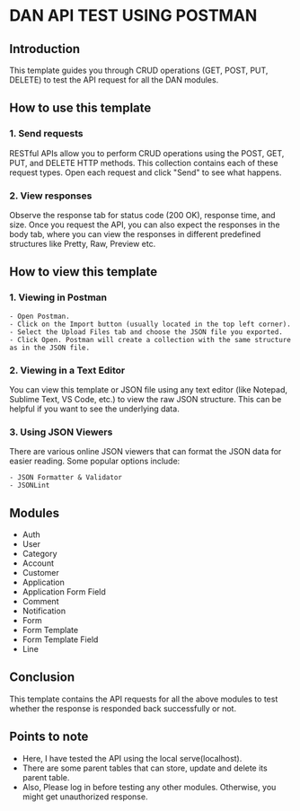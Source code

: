 # DAN API TEST USING POSTMAN

## Introduction
This template guides you through CRUD operations (GET, POST, PUT, DELETE) to test the API request for all the DAN modules.

## How to use this template
### 1. Send requests
RESTful APIs allow you to perform CRUD operations using the POST, GET, PUT, and DELETE HTTP methods.
This collection contains each of these request types. Open each request and click "Send" to see what happens.

### 2. View responses
Observe the response tab for status code (200 OK), response time, and size. Once you request the API, you can also expect the responses in the body tab, where you can view the responses in different predefined structures like Pretty, Raw, Preview etc.

## How to view this template
### 1. Viewing in Postman
    - Open Postman.
    - Click on the Import button (usually located in the top left corner).
    - Select the Upload Files tab and choose the JSON file you exported.
    - Click Open. Postman will create a collection with the same structure as in the JSON file.

### 2. Viewing in a Text Editor
You can view this template or JSON file using any text editor  (like Notepad, Sublime Text, VS Code, etc.) to view the raw JSON structure. This can be helpful if you want to see the underlying data.

### 3. Using JSON Viewers
There are various online JSON viewers that can format the JSON data for easier reading. Some popular options include:

    - JSON Formatter & Validator
    - JSONLint

## Modules
- Auth
- User
- Category
- Account
- Customer
- Application
- Application Form Field
- Comment
- Notification
- Form
- Form Template
- Form Template Field
- Line

## Conclusion
This template contains the API requests for all the above modules to test whether the response is responded back successfully or not.

## Points to note
- Here, I have tested the API using the local serve(localhost).
- There are some parent tables that can store, update and delete its parent table.
- Also, Please log in before testing any other modules. Otherwise, you might get unauthorized response.


